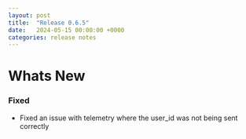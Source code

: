 ```yaml
---
layout: post
title:  "Release 0.6.5"
date:   2024-05-15 00:00:00 +0000
categories: release notes
---
```


# Whats New

### Fixed

- Fixed an issue with telemetry where the user_id was not being sent correctly


